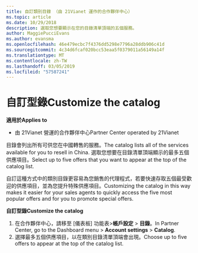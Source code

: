 ```yaml
---
title: 自訂類別目錄 （由 21Vianet 運作的合作夥伴中心）
ms.topic: article
ms.date: 10/29/2018
description: 選取您想要顯示在您的目錄清單頂端的五個服務。
author: MaggiePucciEvans
ms.author: evansma
ms.openlocfilehash: 46e479ecbc7f4376dd5298e7796a28ddb906c41d
ms.sourcegitcommit: 4c34d6fcaf020bcc53eaa5f0379011a56149a14f
ms.translationtype: MT
ms.contentlocale: zh-TW
ms.lasthandoff: 03/05/2019
ms.locfileid: "57587241"
---
```

# <a name="customize-the-catalog"></a><span data-ttu-id="8ed71-103">自訂型錄</span><span class="sxs-lookup"><span data-stu-id="8ed71-103">Customize the catalog</span></span>

<span data-ttu-id="8ed71-104">**適用於**</span><span class="sxs-lookup"><span data-stu-id="8ed71-104">**Applies to**</span></span>

-   <span data-ttu-id="8ed71-105">由 21Vianet 營運的合作夥伴中心</span><span class="sxs-lookup"><span data-stu-id="8ed71-105">Partner Center operated by 21Vianet</span></span>


<span data-ttu-id="8ed71-106">目錄會列出所有可供您在中國轉售的服務。</span><span class="sxs-lookup"><span data-stu-id="8ed71-106">The catalog lists all of the services available for you to resell in China.</span></span> <span data-ttu-id="8ed71-107">選取您想要在目錄清單頂端顯示的最多五個供應項目。</span><span class="sxs-lookup"><span data-stu-id="8ed71-107">Select up to five offers that you want to appear at the top of the catalog list.</span></span> 

<span data-ttu-id="8ed71-108">自訂這種方式中的類別目錄更容易為您銷售的代理程式，若要快速存取五個最受歡迎的供應項目，並為您提升特殊供應項目。</span><span class="sxs-lookup"><span data-stu-id="8ed71-108">Customizing the catalog in this way makes it easier for your sales agents to quickly access the five most popular offers and for you to promote special offers.</span></span> 

<span data-ttu-id="8ed71-109">**自訂型錄**</span><span class="sxs-lookup"><span data-stu-id="8ed71-109">**Customize the catalog**</span></span>

1.  <span data-ttu-id="8ed71-110">在合作夥伴中心，請移至 [儀表板] 功能表&gt;**帳戶設定** &gt; **目錄**。</span><span class="sxs-lookup"><span data-stu-id="8ed71-110">In Partner Center, go to the Dashboard menu &gt; **Account settings** &gt; **Catalog**.</span></span>
2.  <span data-ttu-id="8ed71-111">選擇最多五個供應項目，以在類別目錄清單頂端會出現。</span><span class="sxs-lookup"><span data-stu-id="8ed71-111">Choose up to five offers to appear at the top of the catalog list.</span></span>

 

 




